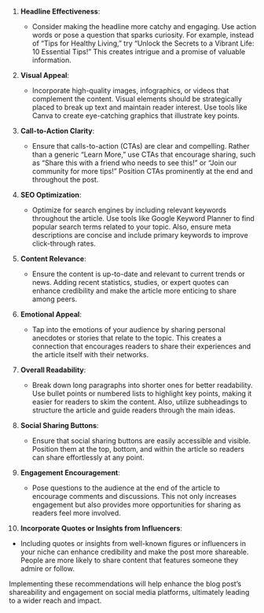 1. **Headline Effectiveness**: 
   - Consider making the headline more catchy and engaging. Use action words or pose a question that sparks curiosity. For example, instead of “Tips for Healthy Living,” try “Unlock the Secrets to a Vibrant Life: 10 Essential Tips!” This creates intrigue and a promise of valuable information.

2. **Visual Appeal**: 
   - Incorporate high-quality images, infographics, or videos that complement the content. Visual elements should be strategically placed to break up text and maintain reader interest. Use tools like Canva to create eye-catching graphics that illustrate key points.

3. **Call-to-Action Clarity**: 
   - Ensure that calls-to-action (CTAs) are clear and compelling. Rather than a generic “Learn More,” use CTAs that encourage sharing, such as “Share this with a friend who needs to see this!” or “Join our community for more tips!” Position CTAs prominently at the end and throughout the post.

4. **SEO Optimization**: 
   - Optimize for search engines by including relevant keywords throughout the article. Use tools like Google Keyword Planner to find popular search terms related to your topic. Also, ensure meta descriptions are concise and include primary keywords to improve click-through rates.

5. **Content Relevance**: 
   - Ensure the content is up-to-date and relevant to current trends or news. Adding recent statistics, studies, or expert quotes can enhance credibility and make the article more enticing to share among peers.

6. **Emotional Appeal**: 
   - Tap into the emotions of your audience by sharing personal anecdotes or stories that relate to the topic. This creates a connection that encourages readers to share their experiences and the article itself with their networks.

7. **Overall Readability**: 
   - Break down long paragraphs into shorter ones for better readability. Use bullet points or numbered lists to highlight key points, making it easier for readers to skim the content. Also, utilize subheadings to structure the article and guide readers through the main ideas.

8. **Social Sharing Buttons**: 
   - Ensure that social sharing buttons are easily accessible and visible. Position them at the top, bottom, and within the article so readers can share effortlessly at any point.

9. **Engagement Encouragement**: 
   - Pose questions to the audience at the end of the article to encourage comments and discussions. This not only increases engagement but also provides more opportunities for sharing as readers feel more involved.

10. **Incorporate Quotes or Insights from Influencers**: 
   - Including quotes or insights from well-known figures or influencers in your niche can enhance credibility and make the post more shareable. People are more likely to share content that features someone they admire or follow.

Implementing these recommendations will help enhance the blog post’s shareability and engagement on social media platforms, ultimately leading to a wider reach and impact.
